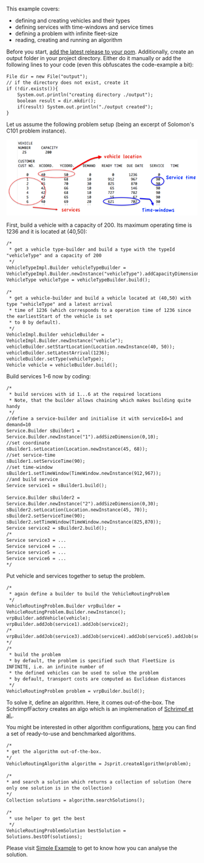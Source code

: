 This example covers:
- defining and creating vehicles and their types
- defining services with time-windows and service times
- defining a problem with infinite fleet-size
- reading, creating and running an algorithm

Before you start, [add the latest release to your pom](https://github.com/jsprit/jsprit/wiki/Add-latest-release-to-your-pom). Additionally, create an output folder in your project directory. Either do it manually or add the following lines to your code (even this obfuscates the code-example a bit):
<pre><code>File dir = new File("output");
// if the directory does not exist, create it
if (!dir.exists()){
	System.out.println("creating directory ./output");
	boolean result = dir.mkdir();  
	if(result) System.out.println("./output created");  
}
</code></pre>

Let us assume the following problem setup (being an excerpt of Solomon's C101 problem instance).

<img src="https://github.com/jsprit/misc-rep/raw/master/wiki-images/vrptw_setup.png">

First, build a vehicle with a capacity of 200. Its maximum operating time is 1236 and it is located at (40,50):

<pre><code>/*
 * get a vehicle type-builder and build a type with the typeId "vehicleType" and a capacity of 200
 */
VehicleTypeImpl.Builder vehicleTypeBuilder = VehicleTypeImpl.Builder.newInstance("vehicleType").addCapacityDimension(0,200);
VehicleType vehicleType = vehicleTypeBuilder.build();

/*
 * get a vehicle-builder and build a vehicle located at (40,50) with type "vehicleType" and a latest arrival
 * time of 1236 (which corresponds to a operation time of 1236 since the earliestStart of the vehicle is set
 * to 0 by default).
 */
VehicleImpl.Builder vehicleBuilder = VehicleImpl.Builder.newInstance("vehicle");
vehicleBuilder.setStartLocation(Location.newInstance(40, 50));
vehicleBuilder.setLatestArrival(1236);
vehicleBuilder.setType(vehicleType); 
Vehicle vehicle = vehicleBuilder.build();
</code></pre>

Build services 1-6 now by coding:

<pre><code>/*
 * build services with id 1...6 at the required locations
 * Note, that the builder allows chaining which makes building quite handy
 */
//define a service-builder and initialise it with serviceId=1 and demand=10
Service.Builder sBuilder1 = Service.Builder.newInstance("1").addSizeDimension(0,10);
//set coordinate
sBuilder1.setLocation(Location.newInstance(45, 68));
//set service-time
sBuilder1.setServiceTime(90);
//set time-window
sBuilder1.setTimeWindow(TimeWindow.newInstance(912,967));
//and build service
Service service1 = sBuilder1.build();

Service.Builder sBuilder2 = Service.Builder.newInstance("2").addSizeDimension(0,30);
sBuilder2.setLocation(Location.newInstance(45, 70));
sBuilder2.setServiceTime(90);
sBuilder2.setTimeWindow(TimeWindow.newInstance(825,870));
Service service2 = sBuilder2.build();
/*
Service service3 = ...
Service service4 = ...
Service service5 = ...
Service service6 = ...
*/
</code></pre>

Put vehicle and services together to setup the problem.
<pre><code>/*
 * again define a builder to build the VehicleRoutingProblem
 */
VehicleRoutingProblem.Builder vrpBuilder = VehicleRoutingProblem.Builder.newInstance();
vrpBuilder.addVehicle(vehicle);
vrpBuilder.addJob(service1).addJob(service2);
/*
vrpBuilder.addJob(service3).addJob(service4).addJob(service5).addJob(service6);
*/
/*
 * build the problem
 * by default, the problem is specified such that FleetSize is INFINITE, i.e. an infinite number of 
 * the defined vehicles can be used to solve the problem
 * by default, transport costs are computed as Euclidean distances
 */
VehicleRoutingProblem problem = vrpBuilder.build();
</code></pre>


To solve it, define an algorithm. Here, it comes out-of-the-box. The SchrimpfFactory creates an algo which is an implemenation of [Schrimpf et al.](http://www.sciencedirect.com/science/article/pii/S0021999199964136).

You might be interested in other algorithm configurations, <a href="https://github.com/jsprit/jsprit/wiki/Benchmark-VRPTW" target="_blank">here</a> you can find a set of ready-to-use and benchmarked algorithms.

<pre><code>/*
* get the algorithm out-of-the-box. 
*/
VehicleRoutingAlgorithm algorithm = Jsprit.createAlgorithm(problem);

/*
* and search a solution which returns a collection of solution (here only one solution is in the collection)
*/
Collection<VehicleRoutingProblemSolution> solutions = algorithm.searchSolutions();
	
/*
 * use helper to get the best 
 */
VehicleRoutingProblemSolution bestSolution = Solutions.bestOf(solutions);
</code></pre>

Please visit <a href="https://github.com/graphhopper/jsprit/blob/master/jsprit-examples/src/main/java/com/graphhopper/jsprit/examples/SimpleExample.java">Simple Example</a> to get to know how you can analyse the solution.
